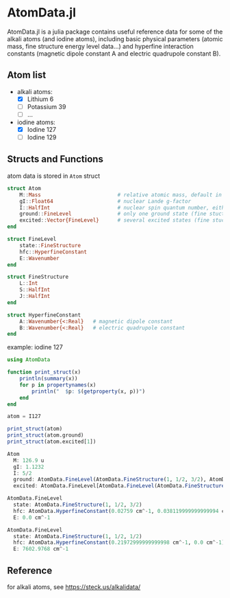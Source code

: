 # AtomData.jl

AtomData.jl is a julia package contains useful reference data for some of the alkali atoms (and iodine atoms), including basic physical parameters (atomic mass, fine structure energy level data...) and hyperfine interaction constants (magnetic dipole constant A and electric quadrupole constant B).

## Atom list
- alkali atoms:
  - [x] Lithium 6
  - [ ] Potassium 39
  - [ ] ...  
- iodine atoms:
  - [x] Iodine 127
  - [ ] Iodine 129

## Structs and Functions
atom data is stored in `Atom` struct
```julia
struct Atom
    M::Mass                         # relative atomic mass, default in unit `u`
    gI::Float64                     # nuclear Lande g-factor
    I::HalfInt                      # nuclear spin quantum number, either an integer or a half-integer
    ground::FineLevel               # only one ground state (fine stucture)
    excited::Vector{FineLevel}      # several excited states (fine stucture)
end

struct FineLevel     
    state::FineStructure
    hfc::HyperfineConstant
    E::Wavenumber        
end

struct FineStructure
    L::Int
    S::HalfInt
    J::HalfInt
end

struct HyperfineConstant
    A::Wavenumber{<:Real}   # magnetic dipole constant
    B::Wavenumber{<:Real}   # electric quadrupole constant
end
```
example: iodine 127
```julia
using AtomData

function print_struct(x)
    println(summary(x))
    for p in propertynames(x)
        println("  $p: $(getproperty(x, p))")
    end
end

atom = I127

print_struct(atom)
print_struct(atom.ground)
print_struct(atom.excited[1])
```
```julia
Atom
  M: 126.9 u
  gI: 1.1232
  I: 5/2
  ground: AtomData.FineLevel(AtomData.FineStructure(1, 1/2, 3/2), AtomData.HyperfineConstant(0.02759 cm^-1, 0.038119999999999994 cm^-1), 0.0 cm^-1)
  excited: AtomData.FineLevel[AtomData.FineLevel(AtomData.FineStructure(1, 1/2, 1/2), AtomData.HyperfineConstant(0.21972999999999998 cm^-1, 0.0 cm^-1), 7602.9768 cm^-1)]
```
```julia
AtomData.FineLevel
  state: AtomData.FineStructure(1, 1/2, 3/2)
  hfc: AtomData.HyperfineConstant(0.02759 cm^-1, 0.038119999999999994 cm^-1)
  E: 0.0 cm^-1
```
```julia
AtomData.FineLevel
  state: AtomData.FineStructure(1, 1/2, 1/2)
  hfc: AtomData.HyperfineConstant(0.21972999999999998 cm^-1, 0.0 cm^-1)
  E: 7602.9768 cm^-1
```


## Reference
for alkali atoms, see https://steck.us/alkalidata/
